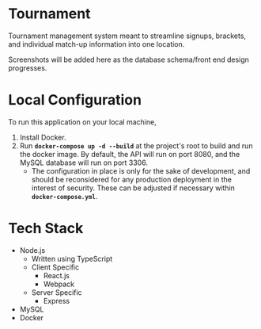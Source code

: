 # Tournament
Tournament management system meant to streamline signups, brackets, and individual match-up information into one location.

Screenshots will be added here as the database schema/front end design progresses.

# Local Configuration

To run this application on your local machine,

1. Install Docker. 
2. Run **`docker-compose up -d --build`** at the project's root to build and run the docker image. By default, the API will run on port 8080, and the MySQL database will run on port 3306.
    - The configuration in place is only for the sake of development, and should be reconsidered for any production deployment in the interest of security.  These can be adjusted if necessary within **`docker-compose.yml`**.

# Tech Stack
- Node.js
  - Written using TypeScript
  - Client Specific
    - React.js
    - Webpack
  - Server Specific
    - Express
- MySQL
- Docker